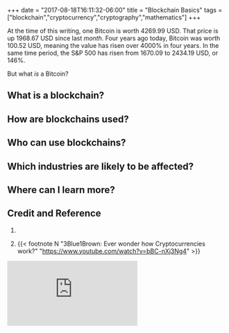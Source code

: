 +++
date = "2017-08-18T16:11:32-06:00"
title = "Blockchain Basics"
tags = ["blockchain","cryptocurrency","cryptography","mathematics"]
+++

At the time of this writing, one Bitcoin is worth 4269.99 USD. That price is up 1968.67 USD since last *month*. Four years ago today, Bitcoin was worth 100.52 USD, meaning the value has risen over 4000% in four years. In the same time period, the S&P 500 has risen from 1670.09 to 2434.19 USD, or 146%.

But what *is* a Bitcoin? 

## What is a blockchain?



## How are blockchains used?

## Who can use blockchains?

## Which industries are likely to be affected?

## Where can I learn more?

## Credit and Reference

1. 

1. {{< footnote N "3Blue1Brown: Ever wonder how Cryptocurrencies work?" "https://www.youtube.com/watch?v=bBC-nXj3Ng4" >}}
<div class="iframe-container ic169">
  <iframe src="https://www.youtube.com/embed/bBC-nXj3Ng4" frameborder="0"></iframe>
</div>
